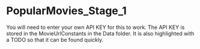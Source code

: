 # PopularMovies_Stage_1

You will need to enter your own API KEY for this to work.  The API KEY is stored in the MovieUrlConstants in the Data folder.
It is also highlighted with a TODO so that it can be found quickly.
